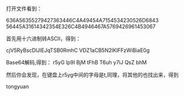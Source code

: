 打开文件看到：

636A56355279427363446C4A49454A7154534230526D6843
56445A31614342354E326C4B4946467A5769426961453067

首先用十六进制转ASCII，得到：

cjV5RyBscDlJIEJqTSB0RmhC
VDZ1aCB5N2lKIFFzWiBiaE0g

Base64解码,得到：
r5yG lp9I BjM tFhB T6uh y7iJ QsZ bhM 

然后你会发现，在键盘上r5yg中间的字母是t,同理，将其他的也找出来，得到

tongyuan
